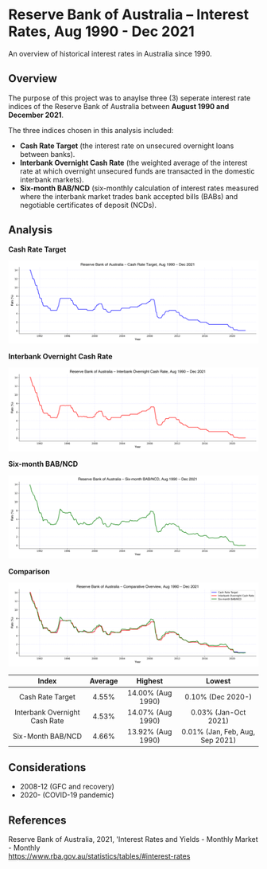 # Reserve Bank of Australia – Interest Rates, Aug 1990 - Dec 2021
 An overview of historical interest rates in Australia since 1990.
 
 ## Overview
 
 The purpose of this project was to anaylse three (3) seperate interest rate indices of the Reserve Bank of Australia between <b>August 1990 and December 2021</b>.
 
 The three indices chosen in this analysis included:
 
 * <b>Cash Rate Target</b> (the interest rate on unsecured overnight loans between banks).
 * <b>Interbank Overnight Cash Rate</b> (the weighted average of the interest rate at which overnight unsecured funds are transacted in the domestic interbank markets).
 * <b>Six-month BAB/NCD</b> (six-monthly calculation of interest rates measured where the interbank market trades bank accepted bills (BABs) and negotiable certificates of deposit (NCDs).

## Analysis

<b>Cash Rate Target</b>

<p align="center">
  <img src="https://github.com/mnperic/australian-interest-rates/blob/main/Images/cash_rate_target.png" alt="cash_rate"/>
</p>

<b>Interbank Overnight Cash Rate</b>

<p align="center">
  <img src="https://github.com/mnperic/australian-interest-rates/blob/main/Images/interbank_overnight_cash_rate.png" alt="IOCR"/>
</p>

<b>Six-month BAB/NCD</b>

<p align="center">
  <img src="https://github.com/mnperic/australian-interest-rates/blob/main/Images/six_month_bab_ncd.png" alt="6MBABNCD"/>
</p>

<b>Comparison</b>

<p align="center">
  <img src="https://github.com/mnperic/australian-interest-rates/blob/main/Images/comparison.png" alt="comparison"/>
</p>

<div align="center">
 
Index |  Average | Highest | Lowest 
:---: |  :---: | :---: | :---:
 Cash Rate Target | 4.55% | 14.00% (Aug 1990) | 0.10% (Dec 2020-)
 Interbank Overnight Cash Rate | 4.53%  | 14.07% (Aug 1990) | 0.03% (Jan-Oct 2021)
 Six-Month BAB/NCD | 4.66% | 13.92% (Aug 1990) | 0.01% (Jan, Feb, Aug, Sep 2021)

</div align>

## Considerations

* 2008-12 (GFC and recovery)
* 2020- (COVID-19 pandemic)

## References

Reserve Bank of Australia, 2021, 'Interest Rates and Yields - Monthly Market - Monthly <br>https://www.rba.gov.au/statistics/tables/#interest-rates</br>
